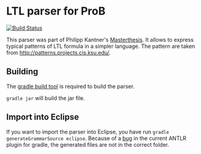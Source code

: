 LTL parser for ProB
=========

[![Build Status](https://travis-ci.org/bendisposto/ltl-pattern-parser.svg?branch=master)](https://travis-ci.org/bendisposto/ltl-pattern-parser)

This parser was part of Philipp Kantner's [Masterthesis](http://stups.hhu.de/w/Muster_f%C3%BCr_die_Verifikation_von_Formeln_in_Temporaler_Logik). It allows to express typical patterns of LTL formula in a simpler language. The pattern are taken from http://patterns.projects.cis.ksu.edu/.


## Building
The [gradle build tool](http://www.gradle.org) is required to build the parser.

```gradle jar``` will build the jar file.

## Import into Eclipse
If you want to import the parser into Eclipse, you have run ```gradle generateGrammarSource eclipse```.
Because of a [bug](https://issues.gradle.org/browse/GRADLE-3323) in the current ANTLR plugin for gradle, the generated files are not in the correct folder.
